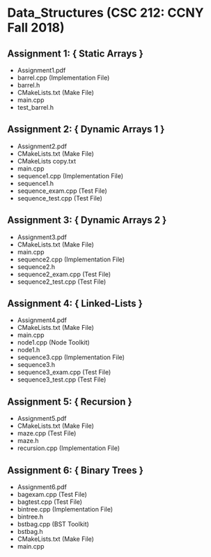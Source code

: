 # Data_Structures (CSC 212: CCNY Fall 2018)

## Assignment 1: { Static Arrays }

-   Assignment1.pdf
-   barrel.cpp        (Implementation File)
-   barrel.h
-   CMakeLists.txt    (Make File)
-   main.cpp
-   test_barrel.h

## Assignment 2: { Dynamic Arrays 1 }

-   Assignment2.pdf
-   CMakeLists.txt      (Make File)
-   CMakeLists copy.txt
-   main.cpp
-   sequence1.cpp       (Implementation File)
-   sequence1.h
-   sequence_exam.cpp   (Test File)
-   sequence_test.cpp   (Test File)

## Assignment 3: { Dynamic Arrays 2 }

-   Assignment3.pdf
-   CMakeLists.txt      (Make File)
-   main.cpp
-   sequence2.cpp       (Implementation File)
-   sequence2.h
-   sequence2_exam.cpp  (Test File)
-   sequence2_test.cpp  (Test File)

## Assignment 4: { Linked-Lists }

-   Assignment4.pdf
-   CMakeLists.txt      (Make File)
-   main.cpp
-   node1.cpp           (Node Toolkit)
-   node1.h
-   sequence3.cpp       (Implementation File)
-   sequence3.h
-   sequence3_exam.cpp  (Test File)
-   sequence3_test.cpp  (Test File)

## Assignment 5: { Recursion }

-   Assignment5.pdf
-   CMakeLists.txt      (Make File)
-   maze.cpp            (Test File)
-   maze.h
-   recursion.cpp       (Implementation File)

## Assignment 6: { Binary Trees }

-   Assignment6.pdf     
-   bagexam.cpp         (Test File)
-   bagtest.cpp         (Test File)
-   bintree.cpp         (Implementation File)
-   bintree.h           
-   bstbag.cpp          (BST Toolkit)
-   bstbag.h            
-   CMakeLists.txt      (Make File)
-   main.cpp
